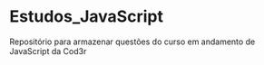 # Estudos_JavaScript
Repositório para armazenar questões do curso em andamento de JavaScript da Cod3r
